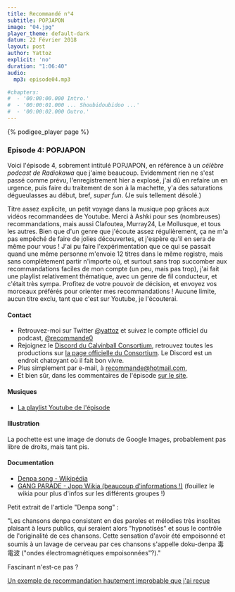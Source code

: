 ```yaml
---
title: Recommandé n°4
subtitle: POPJAPON
image: "04.jpg"
player_theme: default-dark
datum: 22 Février 2018
layout: post
author: Yattoz
explicit: 'no'
duration: "1:06:40"
audio:
  mp3: episode04.mp3

#chapters:
#  - '00:00:00.000 Intro.'
#  - '00:00:01.000 ... Shoubidoubidoo ...'
#  - '00:00:02.000 Outro.'
---
```


{% podigee_player page %}

### Episode 4: POPJAPON

Voici l'épisode 4, sobrement intitulé POPJAPON, en référence à un *célèbre podcast de Radiokawa* que j'aime beaucoup. Evidemment rien ne s'est passé comme prévu, l'enregistrement hier a explosé, j'ai dû en refaire un en urgence, puis faire du traitement de son à la machette, y'a des saturations dégueulasses au début, bref, *super fun*. (Je suis tellement désolé.)

Titre assez explicite, un petit voyage dans la musique pop grâces aux vidéos recommandées de Youtube. Merci à Ashki pour ses (nombreuses) recommandations, mais aussi Clafoutea, Murray24, Le Mollusque, et tous les autres. Bien que d'un genre que j'écoute assez régulièrement, ça ne m'a pas empêché de faire de jolies découvertes, et j'espère qu'il en sera de même pour vous ! J'ai pu faire l'expérimentation que ce qui se passait quand une même personne m'envoie 12 titres dans le même registre, mais sans complètement partir n'importe où, et surtout sans trop succomber aux recommandations faciles de mon compte (un peu, mais pas trop), j'ai fait une playlist relativement thématique, avec un genre de fil conducteur, et c'était très sympa.
Profitez de votre pouvoir de décision, et envoyez vos morceaux préférés pour orienter mes recommandations ! Aucune limite, aucun titre exclu, tant que c'est sur Youtube, je l'écouterai.

#### Contact

- Retrouvez-moi sur Twitter [@yattoz](https://twitter.com/yattoz) et suivez le compte officiel du podcast, [@recommande0](https://twitter.com/recommande0)
- Rejoignez le [Discord du Calvinball Consortium](https://discord.gg/4RnA9v7), retrouvez toutes les productions sur [la page officielle du Consortium](https://calvinballradio.wordpress.com/). Le Discord est un endroit chatoyant où il fait bon vivre.
- Plus simplement par e-mail, à [recommande@hotmail.com](mailto:recommande@hotmail.com),
- Et bien sûr, dans les commentaires de l'épisode [sur le site](https://recommande.duckdns.org).


#### Musiques

  * [La playlist Youtube de l'épisode](https://www.youtube.com/playlist?list=PLIgk8mzU2JAWpE6tsSUJIoA3TQ2pD5XBp)

#### Illustration

La pochette est une image de donuts de Google Images, probablement pas libre de droits, mais tant pis.


#### Documentation

- [Denpa song - Wikipédia](https://fr.wikipedia.org/wiki/Denpa_(musique))
- [GANG PARADE - Jpop Wikia (beaucoup d'informations !)](https://jpop.fandom.com/wiki/GANG_PARADE) (fouillez le wikia pour plus d'infos sur les différents groupes !)

Petit extrait de l'article "Denpa song" :

"Les chansons denpa consistent en des paroles et mélodies très insolites plaisant à leurs publics, qui seraient alors "hypnotisés" et sous le contrôle de l'originalité de ces chansons. Cette sensation d'avoir été empoisonné et soumis à un lavage de cerveau par ces chansons s'appelle doku-denpa 毒電波 ("ondes électromagnétiques empoisonnées"?)."

Fascinant n'est-ce pas ?  

[Un exemple de recommandation hautement improbable que j'ai reçue](https://www.youtube.com/watch?v=JQveNljnisE)
